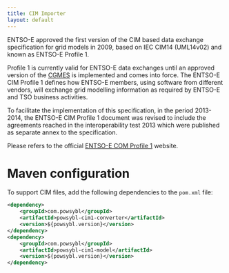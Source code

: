 ```yaml
---
title: CIM Importer
layout: default
---
```


ENTSO-E approved the first version of the CIM based data exchange specification for grid models in 2009, based on IEC
CIM14 (UML14v02) and known as ENTSO-E Profile 1.

Profile 1 is currently valid for ENTSO-E data exchanges until an approved version of the [CGMES](cgmes.md) is implemented
and comes into force. The ENTSO-E CIM Profile 1 defines how ENTSO-E members, using software from different vendors, will
exchange grid modelling information as required by ENTSO-E and TSO business activities.

To facilitate the implementation of this specification, in the period 2013-2014, the ENTSO-E CIM Profile 1 document was
revised to include the agreements reached in the intero​perability test 2013 which were published as separate annex to
the specification.

Please refers to the official [ENTSO-E COM Profile 1](https://www.entsoe.eu/digital/common-information-model/#entso-e-cim-profile-1)
website.


# Maven configuration
To support CIM files, add the following dependencies to the `pom.xml` file:
```xml
<dependency>
    <groupId>com.powsybl</groupId>
    <artifactId>powsybl-cim1-converter</artifactId>
    <version>${powsybl.version}</version>
</dependency>
<dependency>
    <groupId>com.powsybl</groupId>
    <artifactId>powsybl-cim1-model</artifactId>
    <version>${powsybl.version}</version>
</dependency>
```

